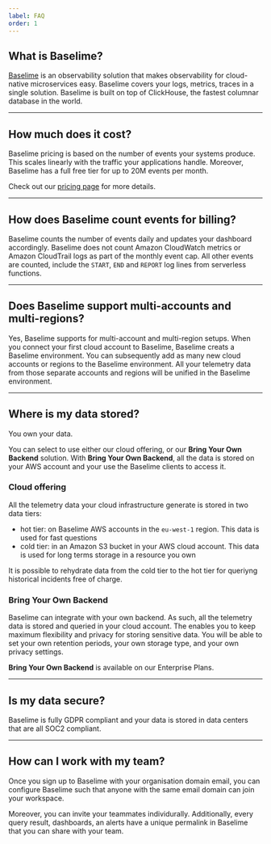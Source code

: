 ```yaml
---
label: FAQ
order: 1
---
```


## What is Baselime?

[Baselime](https://baselime.io) is an observability solution that makes observability for cloud-native microservices easy. Baselime covers your logs, metrics, traces in a single solution. Baselime is built on top of ClickHouse, the fastest columnar database in the world. 

---

## How much does it cost?

Baselime pricing is based on the number of events your systems produce. This scales linearly with the traffic your applications handle. Moreover, Baselime has a full free tier for up to 20M events per month.

Check out our [pricing page](https://baselime.io/pricing) for more details.

---

## How does Baselime count events for billing?

Baselime counts the number of events daily and updates your dashboard accordingly. Baselime does not count Amazon CloudWatch metrics or Amazon CloudTrail logs as part of the monthly event cap. All other events are counted, include the `START`, `END` and `REPORT` log lines from serverless functions.

---

## Does Baselime support multi-accounts and multi-regions?

Yes, Baselime supports for multi-account and multi-region setups. When you connect your first cloud account to Baselime, Baselime creats a Baselime environment. You can subsequently add as many new cloud accounts or regions to the Baselime environment. All your telemetry data from those separate accounts and regions will be unified in the Baselime environment.

---

## Where is my data stored?

You own your data.

You can select to use either our cloud offering, or our **Bring Your Own Backend** solution. With **Bring Your Own Backend**, all the data is stored on your AWS account and your use the Baselime clients to access it.

### Cloud offering

All the telemetry data your cloud infrastructure generate is stored in two data tiers:
- hot tier: on Baselime AWS accounts in the `eu-west-1` region. This data is used for fast questions
- cold tier: in an Amazon S3 bucket in your AWS cloud account. This data is used for long terms storage in a resource you own

It is possible to rehydrate data from the cold tier to the hot tier for queriyng historical incidents free of charge.

### Bring Your Own Backend

Baselime can integrate with your own backend. As such, all the telemetry data is stored and queried in your cloud account. The enables you to keep maximum flexibility and privacy for storing sensitive data. You will be able to set your own retention periods, your own storage type, and your own privacy settings.

**Bring Your Own Backend** is available on our Enterprise Plans.

---

## Is my data secure?

Baselime is fully GDPR compliant and your data is stored in data centers that are all SOC2 compliant.

---

## How can I work with my team?

Once you sign up to Baselime with your organisation domain email, you can configure Baselime such that anyone with the same email domain can join your workspace.

Moreover, you can invite your teammates individurally. Additionally, every query result, dashboards, an alerts have a unique permalink in Baselime that you can share with your team.


